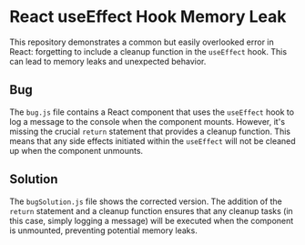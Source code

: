 # React useEffect Hook Memory Leak

This repository demonstrates a common but easily overlooked error in React: forgetting to include a cleanup function in the `useEffect` hook.  This can lead to memory leaks and unexpected behavior.

## Bug

The `bug.js` file contains a React component that uses the `useEffect` hook to log a message to the console when the component mounts. However, it's missing the crucial `return` statement that provides a cleanup function. This means that any side effects initiated within the `useEffect` will not be cleaned up when the component unmounts.

## Solution

The `bugSolution.js` file shows the corrected version.  The addition of the `return` statement and a cleanup function ensures that any cleanup tasks (in this case, simply logging a message) will be executed when the component is unmounted, preventing potential memory leaks.